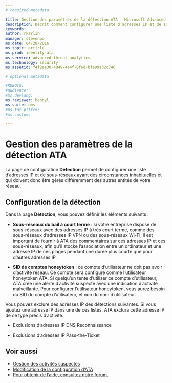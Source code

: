 ```yaml
---
# required metadata

title: Gestion des paramètres de la détection ATA | Microsoft Advanced Threat Analytics
description: Décrit comment configurer une liste d’adresses IP et de sous-réseaux ayant des circonstances inhabituelles et qui doivent donc être gérés différemment des autres entités de votre réseau.
keywords:
author: rkarlin
manager: stevenpo
ms.date: 04/28/2016
ms.topic: article
ms.prod: identity-ata
ms.service: advanced-threat-analytics
ms.technology: security
ms.assetid: f4f2ae30-4849-4a4f-8f6d-bfe99a32c746

# optional metadata

#ROBOTS:
#audience:
#ms.devlang:
ms.reviewer: bennyl
ms.suite: ems
#ms.tgt_pltfrm:
#ms.custom:

---
```


# Gestion des paramètres de la détection ATA
La page de configuration **Détection** permet de configurer une liste d’adresses IP et de sous-réseaux ayant des circonstances inhabituelles et qui doivent donc être gérés différemment des autres entités de votre réseau.

## Configuration de la détection
Dans la page **Détection**, vous pouvez définir les éléments suivants :

-   **Sous-réseaux du bail à court terme** : si votre entreprise dispose de sous-réseaux avec des adresses IP à très court terme, comme des sous-réseaux d’adresses IP VPN ou des sous-réseaux Wi-Fi, il est important de fournir à ATA des commentaires sur ces adresses IP et ces sous-réseaux, afin qu’il stocke l’association entre un ordinateur et une adresse IP de ces plages pendant une durée plus courte que pour d’autres adresses IP.

-   **SID de comptes honeytoken** : ce compte d’utilisateur ne doit pas avoir d’activité réseau. Ce compte sera configuré comme l’utilisateur honeytoken ATA. Si quelqu’un tente d’utiliser ce compte d’utilisateur, ATA crée une alerte d’activité suspecte avec une indication d’activité malveillante. Pour configurer l’utilisateur honeytoken, vous aurez besoin du SID du compte d’utilisateur, et non du nom d’utilisateur.

Vous pouvez exclure des adresses IP des détections suivantes. Si vous ajoutez une adresse IP dans une de ces listes, ATA exclura cette adresse IP de ce type précis d’activité.

-   Exclusions d’adresses IP DNS Reconnaissance

-   Exclusions d’adresses IP Pass-the-Ticket

## Voir aussi
- [Gestion des activités suspectes](working-with-suspicious-activities.md)
- [Modification de la configuration d’ATA](modifying-ata-configuration.md)
- [Pour obtenir de l’aide, consultez notre forum.](https://social.technet.microsoft.com/Forums/security/en-US/home?forum=mata)


<!--HONumber=Apr16_HO2-->


